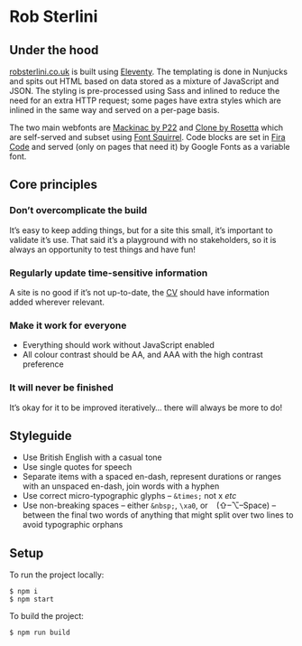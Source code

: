 # Rob Sterlini

## Under the hood

[robsterlini.co.uk](https://robsterlini.co.uk) is built using [Eleventy](11ty.dev). The templating is done in Nunjucks and spits out HTML based on data stored as a mixture of JavaScript and JSON. The styling is pre-processed using Sass and inlined to reduce the need for an extra HTTP request; some pages have extra styles which are inlined in the same way and served on a per-page basis.

The two main webfonts are [Mackinac by P22](https://p22.com/family-Mackinac) and [Clone by Rosetta](https://www.rosettatype.com/Clone) which are self-served and subset using [Font Squirrel](https://www.fontsquirrel.com/tools/webfont-generator). Code blocks are set in [Fira Code](https://github.com/tonsky/FiraCode) and served (only on pages that need it) by Google Fonts as a variable font.

## Core principles

### Don’t overcomplicate the build

It’s easy to keep adding things, but for a site this small, it’s important to validate it’s use. That said it’s a playground with no stakeholders, so it is always an opportunity to test things and have fun!

### Regularly update time-sensitive information

A site is no good if it’s not up-to-date, the [CV](https://robsterlini.co.uk/cv) should have information added wherever relevant.

### Make it work for everyone

* Everything should work without JavaScript enabled
* All colour contrast should be AA, and AAA with the high contrast preference

### It will never be finished

It’s okay for it to be improved iteratively… there will always be more to do!

## Styleguide

* Use British English with a casual tone
* Use single quotes for speech
* Separate items with a spaced en-dash, represent durations or ranges with an unspaced en-dash, join words with a hyphen
* Use correct micro-typographic glyphs – `&times;` not x _etc_
* Use non-breaking spaces – either `&nbsp;`, `\xa0`, or ` ` (<key>⇧</key>–<key>⌥</key>–<key>Space</key>) – between the final two words of anything that might split over two lines to avoid typographic orphans

## Setup

To run the project locally:

```
$ npm i
$ npm start
```

To build the project:

```
$ npm run build
```
